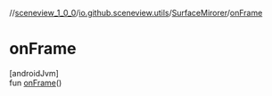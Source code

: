 //[sceneview_1_0_0](../../../index.md)/[io.github.sceneview.utils](../index.md)/[SurfaceMirorer](index.md)/[onFrame](on-frame.md)

# onFrame

[androidJvm]\
fun [onFrame](on-frame.md)()
